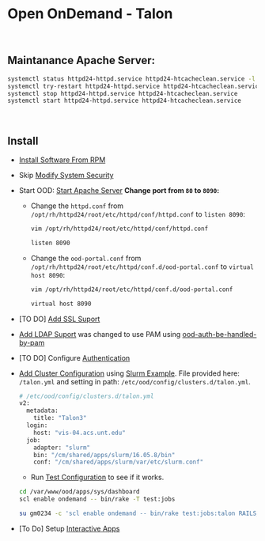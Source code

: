 # Open OnDemand - Talon

</br>

## Maintanance Apache Server:
 ```bash
 systemctl status httpd24-httpd.service httpd24-htcacheclean.service -l
 systemctl try-restart httpd24-httpd.service httpd24-htcacheclean.service
 systemctl stop httpd24-httpd.service httpd24-htcacheclean.service
 systemctl start httpd24-httpd.service httpd24-htcacheclean.service
 ```
 </br>

## Install
* [Install Software From RPM](https://osc.github.io/ood-documentation/master/installation/install-software.html#install-software-from-rpm)
* Skip [Modify System Security](https://osc.github.io/ood-documentation/master/installation/modify-system-security.html#modify-system-security)
* Start OOD: [Start Apache Server](https://osc.github.io/ood-documentation/master/installation/start-apache.html#start-apache)
  **Change port from `80` to `8090`:**
  * Change the `httpd.conf` from `/opt/rh/httpd24/root/etc/httpd/conf/httpd.conf` to `listen 8090`:
    ```bash
    vim /opt/rh/httpd24/root/etc/httpd/conf/httpd.conf

    listen 8090
    ```
  * Change the `ood-portal.conf` from `/opt/rh/httpd24/root/etc/httpd/conf.d/ood-portal.conf` to `virtual host 8090`:
    ```bash
    vim /opt/rh/httpd24/root/etc/httpd/conf.d/ood-portal.conf

    virtual host 8090
    ```
    
* [TO DO] [Add SSL Suport](https://osc.github.io/ood-documentation/master/installation/add-ssl.html#add-ssl-support)
* [Add LDAP Suport](https://osc.github.io/ood-documentation/master/installation/add-ldap.html#add-ldap-support) was changed to use PAM using [ood-auth-be-handled-by-pam](https://discourse.osc.edu/t/can-ood-auth-be-handled-by-pam/81)
* [TO DO] Configure [Authentication](https://osc.github.io/ood-documentation/master/authentication.html#authentication)
* [Add Cluster Configuration](https://osc.github.io/ood-documentation/master/installation/add-cluster-config.html#add-cluster-configuration-files) using [Slurm Example](https://osc.github.io/ood-documentation/master/installation/resource-manager/slurm.html#configure-slurm). File provided here: `/talon.yml` and setting in path: `/etc/ood/config/clusters.d/talon.yml`.
  ```bash
  # /etc/ood/config/clusters.d/talon.yml
  v2:
    metadata:
      title: "Talon3"
    login:
      host: "vis-04.acs.unt.edu"
    job:
      adapter: "slurm"
      bin: "/cm/shared/apps/slurm/16.05.8/bin"
      conf: "/cm/shared/apps/slurm/var/etc/slurm.conf"
  ```
  * Run [Test Configuration](https://osc.github.io/ood-documentation/master/installation/resource-manager/test.html#test-configuration) to see if it works.
  ```bash
  cd /var/www/ood/apps/sys/dashboard
  scl enable ondemand -- bin/rake -T test:jobs
  
  su gm0234 -c 'scl enable ondemand -- bin/rake test:jobs:talon RAILS_ENV=production'
  ```
  
* [To Do] Setup [Interactive Apps](https://osc.github.io/ood-documentation/master/app-development/interactive/setup.html#setup-interactive-apps)

  
